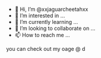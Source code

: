 - 👋 Hi, I’m @xxjaguarcheetahxx
- 👀 I’m interested in ...
- 🌱 I’m currently learning ...
- 💞️ I’m looking to collaborate on ...
- 📫 How to reach me ...

<!---
xxjaguarcheetahxx/xxjaguarcheetahxx is a ✨ special ✨ repository because its `README.md` (this file) appears on your GitHub profile.
You can click the Preview link to take a look at your changes.
--->you can check out my oage @ d

